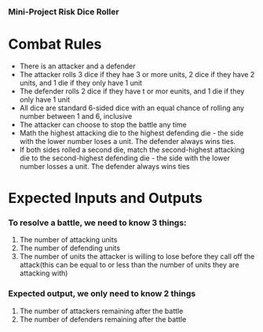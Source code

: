 ### Mini-Project Risk Dice Roller

# Combat Rules
* There is an attacker and a defender
* The attacker rolls 3 dice if they hae 3 or more units, 2 dice if they have 2 units, and 1 die if they only have 1 unit
* The defender rolls 2 dice if they have t or mor eunits, and 1 die if they only have 1 unit
* All dice are standard 6-sided dice with an equal chance of rolling any number between 1 and 6, inclusive
* The attacker can choose to stop the battle any time
* Math the highest attacking die to the highest defending die - the side with the lower number loses a unit. The 
  defender always wins ties.
* If both sides rolled a second die, match the second-highest attacking die to the second-highest defending die - 
  the side with the lower number losses a unit. The defender always wins ties

# Expected Inputs and Outputs
### To resolve a battle, we need to know 3 things:
1. The number of attacking units
2. The number of defending units
3. The number of units the attacker is willing to lose before they call off the attack(this can be equal to or less 
   than the number of units they are attacking with)

### Expected output, we only need to know 2 things
1. The number of attackers remaining after the battle
2. The number of defenders remaining after the battle

